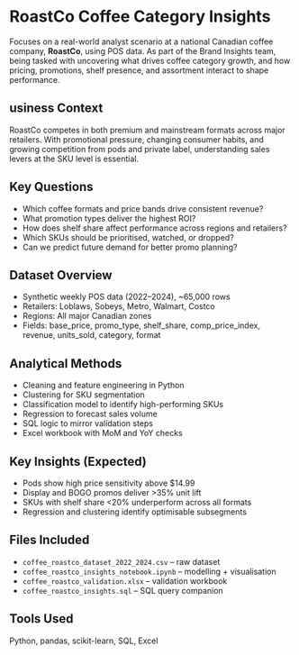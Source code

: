 # RoastCo Coffee Category Insights

Focuses on a real-world analyst scenario at a national Canadian coffee company, **RoastCo**, using POS data. As part of the Brand Insights team, being tasked with uncovering what drives coffee category growth, and how pricing, promotions, shelf presence, and assortment interact to shape performance.

## usiness Context

RoastCo competes in both premium and mainstream formats across major retailers. With promotional pressure, changing consumer habits, and growing competition from pods and private label, understanding sales levers at the SKU level is essential.

## Key Questions
- Which coffee formats and price bands drive consistent revenue?
- What promotion types deliver the highest ROI?
- How does shelf share affect performance across regions and retailers?
- Which SKUs should be prioritised, watched, or dropped?
- Can we predict future demand for better promo planning?

## Dataset Overview
- Synthetic weekly POS data (2022–2024), ~65,000 rows
- Retailers: Loblaws, Sobeys, Metro, Walmart, Costco
- Regions: All major Canadian zones
- Fields: base_price, promo_type, shelf_share, comp_price_index, revenue, units_sold, category, format

## Analytical Methods
- Cleaning and feature engineering in Python
- Clustering for SKU segmentation
- Classification model to identify high-performing SKUs
- Regression to forecast sales volume
- SQL logic to mirror validation steps
- Excel workbook with MoM and YoY checks

## Key Insights (Expected)
- Pods show high price sensitivity above $14.99
- Display and BOGO promos deliver >35% unit lift
- SKUs with shelf share <20% underperform across all formats
- Regression and clustering identify optimisable subsegments

## Files Included
- `coffee_roastco_dataset_2022_2024.csv` – raw dataset
- `coffee_roastco_insights_notebook.ipynb` – modelling + visualisation
- `coffee_roastco_validation.xlsx` – validation workbook
- `coffee_roastco_insights.sql` – SQL query companion

## Tools Used
Python, pandas, scikit-learn, SQL, Excel
